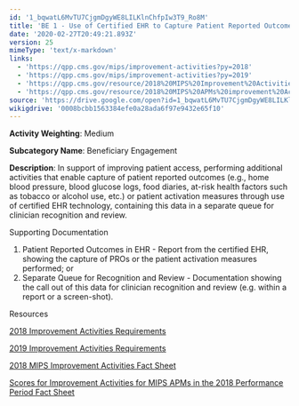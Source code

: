 ```yaml
---
id: '1_bqwatL6MvTU7CjgmDgyWE8LILKlnChfpIw3T9_Ro8M'
title: 'BE 1 - Use of Certified EHR to Capture Patient Reported Outcomes'
date: '2020-02-27T20:49:21.893Z'
version: 25
mimeType: 'text/x-markdown'
links:
  - 'https://qpp.cms.gov/mips/improvement-activities?py=2018'
  - 'https://qpp.cms.gov/mips/improvement-activities?py=2019'
  - 'https://qpp.cms.gov/resource/2018%20MIPS%20Improvement%20Activities%20Fact%20Sheet'
  - 'https://qpp.cms.gov/resource/2018%20MIPS%20APMs%20improvement%20Activities%20scores%20fact%20sheet'
source: 'https://drive.google.com/open?id=1_bqwatL6MvTU7CjgmDgyWE8LILKlnChfpIw3T9_Ro8M'
wikigdrive: '0008bcbb1563384efe0a28ada6f97e9432e65f10'
---
```

**Activity Weighting**: Medium

**Subcategory Name**: Beneficiary Engagement

**Description**: In support of improving patient access, performing additional activities that enable capture of patient reported outcomes (e.g., home blood pressure, blood glucose logs, food diaries, at-risk health factors such as tobacco or alcohol use, etc.) or patient activation measures through use of certified EHR technology, containing this data in a separate queue for clinician recognition and review.

Supporting Documentation

1. Patient Reported Outcomes in EHR - Report from the certified EHR, showing the capture of PROs or the patient activation measures performed; or
2. Separate Queue for Recognition and Review - Documentation showing the call out of this data for clinician recognition and review (e.g. within a report or a screen-shot).

Resources

[2018 Improvement Activities Requirements](https://qpp.cms.gov/mips/improvement-activities?py=2018)

[2019 Improvement Activities Requirements](https://qpp.cms.gov/mips/improvement-activities?py=2019)

[2018 MIPS Improvement Activities Fact Sheet](https://qpp.cms.gov/resource/2018%20MIPS%20Improvement%20Activities%20Fact%20Sheet)

[Scores for Improvement Activities for MIPS APMs in the 2018 Performance Period Fact Sheet](https://qpp.cms.gov/resource/2018%20MIPS%20APMs%20improvement%20Activities%20scores%20fact%20sheet)
